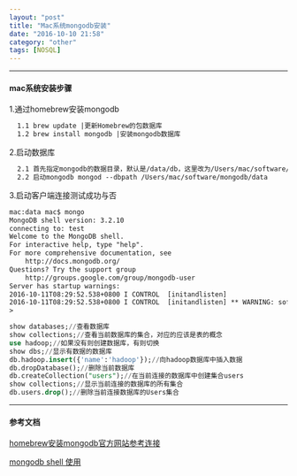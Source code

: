```yaml
---
layout: "post"
title: "Mac系统mongodb安装"
date: "2016-10-10 21:58"
category: "other"
tags: [NOSQL]
---
```


------  

#### mac系统安装步骤  


1.通过homebrew安装mongodb    

```xml
  1.1 brew update |更新Homebrew的包数据库
  1.2 brew install mongodb |安装mongodb数据库
```

2.启动数据库    

```xml
  2.1 首先指定mongodb的数据目录，默认是/data/db，这里改为/Users/mac/software/mongodb/data
  2.2 启动mongodb mongod --dbpath /Users/mac/software/mongodb/data
```

3.启动客户端连接测试成功与否    

```xml
mac:data mac$ mongo
MongoDB shell version: 3.2.10
connecting to: test
Welcome to the MongoDB shell.
For interactive help, type "help".
For more comprehensive documentation, see
	http://docs.mongodb.org/
Questions? Try the support group
	http://groups.google.com/group/mongodb-user
Server has startup warnings:
2016-10-11T08:29:52.538+0800 I CONTROL  [initandlisten]
2016-10-11T08:29:52.538+0800 I CONTROL  [initandlisten] ** WARNING: soft rlimits too low. Number of files is 256, should be at least 1000
>
```

```sql
show databases;//查看数据库
show collections;//查看当前数据库的集合，对应的应该是表的概念
use hadoop;//如果没有则创建数据库，有则切换
show dbs;//显示有数据的数据库
db.hadoop.insert({'name':'hadoop'});//向hadoop数据库中插入数据
db.dropDatabase();//删除当前数据库
db.createCollection("users");//在当前连接的数据库中创建集合users
show collections;//显示当前连接的数据库的所有集合
db.users.drop();//删除当前连接数据库的Users集合
```

------  

#### 参考文档


[homebrew安装mongodb官方网站参考连接](https://docs.mongodb.com/master/tutorial/install-mongodb-on-os-x/?_ga=1.189997739.1003684487.1476107793)  

[mongodb shell 使用](https://docs.mongodb.com/manual/tutorial/access-mongo-shell-help/)
